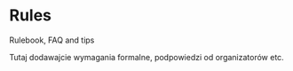 # Rules
Rulebook, FAQ and tips

Tutaj dodawajcie wymagania formalne, podpowiedzi od organizatorów etc.
